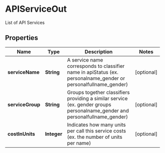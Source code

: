 

# APIServiceOut

List of API Services

## Properties

| Name | Type | Description | Notes |
|------------ | ------------- | ------------- | -------------|
|**serviceName** | **String** | A service name corresponds to classifier name in apiStatus (ex. personalname_gender or personalfullname_gender) |  [optional] |
|**serviceGroup** | **String** | Groups together classifiers providing a similar service (ex. gender groups personalname_gender and personalfullname_gender) |  [optional] |
|**costInUnits** | **Integer** | Indicates how many units per call this service costs (ex. the number of units per name) |  [optional] |



